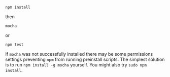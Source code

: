 `npm install`

then

`mocha`

or

`npm test`

If `mocha` was not successfully installed there may be some permissions settings preventing `npm` from running preinstall scripts. The simplest solution is to run `npm install -g mocha` yourself.  You might also try `sudo npm install`.
